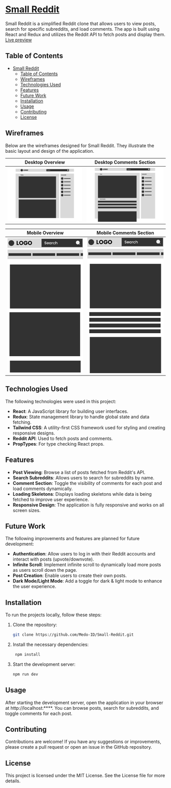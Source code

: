 # [Small Reddit](https://small-reddit.vercel.app/)

Small Reddit is a simplified Reddit clone that allows users to view posts, search for specific subreddits, and load comments. The app is built using React and Redux and utilizes the Reddit API to fetch posts and display them. [Live preview](https://small-reddit.vercel.app/)

## Table of Contents
- [Small Reddit](#small-reddit)
  - [Table of Contents](#table-of-contents)
  - [Wireframes](#wireframes)
  - [Technologies Used](#technologies-used)
  - [Features](#features)
  - [Future Work](#future-work)
  - [Installation](#installation)
  - [Usage](#usage)
  - [Contributing](#contributing)
  - [License](#license)

## Wireframes

Below are the wireframes designed for Small Reddit. They illustrate the basic layout and design of the application.

| Desktop Overview                                         | Desktop Comments Section                                            |
|----------------------------------------------------------|---------------------------------------------------------------------|
| ![Home Page](./small-reddit-wireframes/Desktop-Home.jpg) | ![Comments Section](./small-reddit-wireframes/Desktop-Comments.jpg) |

|  Mobile Overview                                         | Mobile Comments Section                                             |
|----------------------------------------------------------|---------------------------------------------------------------------|
| ![Home Page](./small-reddit-wireframes/Mobile-Home.jpg)  | ![Comments Section](./small-reddit-wireframes/Mobile-Comments.jpg)  |

## Technologies Used

The following technologies were used in this project:

- **React**: A JavaScript library for building user interfaces.
- **Redux**: State management library to handle global state and data fetching.
- **Tailwind CSS**: A utility-first CSS framework used for styling and creating responsive designs.
- **Reddit API**: Used to fetch posts and comments.
- **PropTypes**: For type checking React props.

## Features

- **Post Viewing**: Browse a list of posts fetched from Reddit's API.
- **Search Subreddits**: Allows users to search for subreddits by name.
- **Comment Section**: Toggle the visibility of comments for each post and load comments dynamically.
- **Loading Skeletons**: Displays loading skeletons while data is being fetched to improve user experience.
- **Responsive Design**: The application is fully responsive and works on all screen sizes.

## Future Work

The following improvements and features are planned for future development:

- **Authentication**: Allow users to log in with their Reddit accounts and interact with posts (upvote/downvote).
- **Infinite Scroll**: Implement infinite scroll to dynamically load more posts as users scroll down the page.
- **Post Creation**: Enable users to create their own posts.
- **Dark Mode/Light Mode**: Add a toggle for dark & light mode to enhance the user experience.

## Installation

To run the projects locally, follow these steps:

1. Clone the repository:
    ```bash
    git clone https://github.com/Medo-ID/Small-Reddit.git

2. Install the necessary dependencies:
   ```bash
    npm install

3. Start the development server:
    ```bash
    npm run dev

## Usage

After starting the development server, open the application in your browser at http://localhost:****. You can browse posts, search for subreddits, and toggle comments for each post.

## Contributing

Contributions are welcome! If you have any suggestions or improvements, please create a pull request or open an issue in the GitHub repository.

## License
This project is licensed under the MIT License. See the License file for more details.